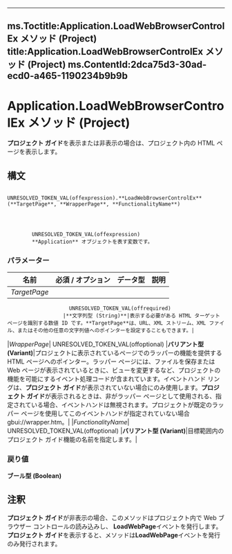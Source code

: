 

---
ms.Toctitle:Application.LoadWebBrowserControlEx メソッド (Project)
title:Application.LoadWebBrowserControlEx メソッド (Project)
ms.ContentId:2dca75d3-30ad-ecd0-a465-1190234b9b9b
---
# Application.LoadWebBrowserControlEx メソッド (Project)




**プロジェクト ガイド**を表示または非表示の場合は、プロジェクト内の HTML ページを表示します。

## 構文

            UNRESOLVED_TOKEN_VAL(offexpression).**LoadWebBrowserControlEx**(**TargetPage**, **WrapperPage**, **FunctionalityName**)




            UNRESOLVED_TOKEN_VAL(offexpression)
            **Application** オブジェクトを表す変数です。

### パラメーター

|**名前**|**必須 / オプション**|**データ型**|**説明**|
|---|---|---|---|
|*TargetPage*|
                        UNRESOLVED_TOKEN_VAL(offrequired)
                      |**文字列型 (String)**|表示する必要がある HTML ターゲット ページを識別する数値 ID です。**TargetPage**は、URL、XML ストリーム、XML ファイル、またはその他の任意の文字列値へのポインターを設定することもできます。|
|*WrapperPage*|
                        UNRESOLVED_TOKEN_VAL(offoptional)
                      |**バリアント型 (Variant)**|プロジェクトに表示されているページでのラッパーの機能を提供する HTML ページへのポインター。ラッパー ページには、ファイルを保存または Web ページが表示されているときに、ビューを変更するなど、プロジェクトの機能を可能にするイベント処理コードが含まれています。イベントハンド リングは、**プロジェクト ガイド**が表示されていない場合にのみ使用します。**プロジェクト ガイド**が表示されるときは、非がラッパー ページとして使用される、指定されている場合、イベントハンドは無視されます。プロジェクトが既定のラッパー ページを使用してこのイベントハンドが指定されていない場合 gbui://wrapper.htm。|
|*FunctionalityName*|
                        UNRESOLVED_TOKEN_VAL(offoptional)
                      |**バリアント型 (Variant)**|目標範囲内のプロジェクト ガイド機能の名前を指定します。|



### 戻り値
**ブール型 (Boolean)**





## 注釈
**プロジェクト ガイド**が非表示の場合、このメソッドはプロジェクト内で Web ブラウザー コントロールの読み込みし、 **LoadWebPage**イベントを発行します。**プロジェクト ガイド**を表示すると、メソッドは**LoadWebPage**イベントを発行のみ発行されます。




